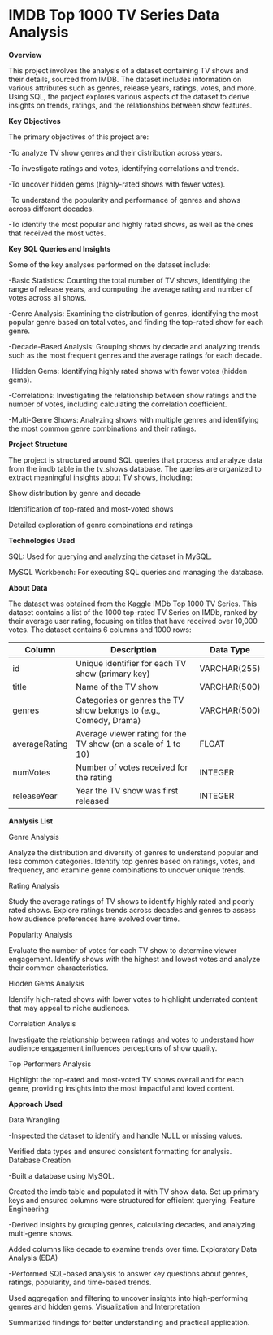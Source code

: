 # IMDB Top 1000 TV Series Data Analysis
 **Overview** 

This project involves the analysis of a dataset containing TV shows and their details, sourced from IMDB. The dataset includes information on various attributes such as genres, release years, ratings, votes, and more. Using SQL, the project explores various aspects of the dataset to derive insights on trends, ratings, and the relationships between show features.

**Key Objectives**

The primary objectives of this project are:

-To analyze TV show genres and their distribution across years.

-To investigate ratings and votes, identifying correlations and trends.

-To uncover hidden gems (highly-rated shows with fewer votes).

-To understand the popularity and performance of genres and shows across different decades.

-To identify the most popular and highly rated shows, as well as the ones that received the most votes.

**Key SQL Queries and Insights**

Some of the key analyses performed on the dataset include:

-Basic Statistics: Counting the total number of TV shows, identifying the range of release years, and computing the average rating and number of votes across all shows.

-Genre Analysis: Examining the distribution of genres, identifying the most popular genre based on total votes, and finding the top-rated show for each genre.

-Decade-Based Analysis: Grouping shows by decade and analyzing trends such as the most frequent genres and the average ratings for each decade.

-Hidden Gems: Identifying highly rated shows with fewer votes (hidden gems).

-Correlations: Investigating the relationship between show ratings and the number of votes, including calculating the correlation coefficient.

-Multi-Genre Shows: Analyzing shows with multiple genres and identifying the most common genre combinations and their ratings.

**Project Structure**

The project is structured around SQL queries that process and analyze data from the imdb table in the tv_shows database. The queries are organized to extract meaningful insights about TV shows, including:

Show distribution by genre and decade

Identification of top-rated and most-voted shows

Detailed exploration of genre combinations and ratings

**Technologies Used**

SQL: Used for querying and analyzing the dataset in MySQL.

MySQL Workbench: For executing SQL queries and managing the database.

**About Data**

The dataset was obtained from the Kaggle IMDb Top 1000 TV Series. This dataset contains a list of the 1000 top-rated TV Series on IMDb, ranked by their average user rating, focusing on titles that have received over 10,000 votes. 
The dataset contains 6 columns and 1000 rows:

| Column      | Description      | Data Type     |
|-------------|------------------|---------------|
| id          | Unique identifier for each TV show (primary key)  | VARCHAR(255)  |
| title       |Name of the TV show | VARCHAR(500)|
| genres      |Categories or genres the TV show belongs to (e.g., Comedy, Drama) | VARCHAR(500)  |
|averageRating|Average viewer rating for the TV show (on a scale of 1 to 10) | FLOAT         |
| numVotes    | Number of votes received for the rating | INTEGER       |
| releaseYear | Year the TV show was first released     | INTEGER       |


**Analysis List**

Genre Analysis

Analyze the distribution and diversity of genres to understand popular and less common categories. Identify top genres based on ratings, votes, and frequency, and examine genre combinations to uncover unique trends.

Rating Analysis

Study the average ratings of TV shows to identify highly rated and poorly rated shows. Explore ratings trends across decades and genres to assess how audience preferences have evolved over time.

Popularity Analysis

Evaluate the number of votes for each TV show to determine viewer engagement. Identify shows with the highest and lowest votes and analyze their common characteristics.


Hidden Gems Analysis

Identify high-rated shows with lower votes to highlight underrated content that may appeal to niche audiences.

Correlation Analysis

Investigate the relationship between ratings and votes to understand how audience engagement influences perceptions of show quality.

Top Performers Analysis

Highlight the top-rated and most-voted TV shows overall and for each genre, providing insights into the most impactful and loved content.


**Approach Used**

Data Wrangling

-Inspected the dataset to identify and handle NULL or missing values.

Verified data types and ensured consistent formatting for analysis.
Database Creation

-Built a database using MySQL.

Created the imdb table and populated it with TV show data.
Set up primary keys and ensured columns were structured for efficient querying.
Feature Engineering

-Derived insights by grouping genres, calculating decades, and analyzing multi-genre shows.

Added columns like decade to examine trends over time.
Exploratory Data Analysis (EDA)

-Performed SQL-based analysis to answer key questions about genres, ratings, popularity, and time-based trends.

Used aggregation and filtering to uncover insights into high-performing genres and hidden gems.
Visualization and Interpretation

Summarized findings for better understanding and practical application.

